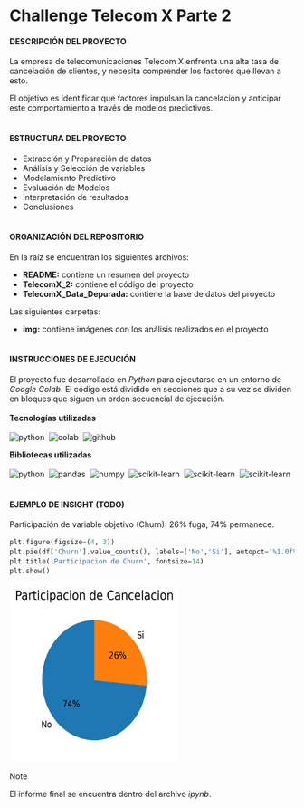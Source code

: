 # Challenge Telecom X Parte 2
#### **DESCRIPCIÓN DEL PROYECTO**
La empresa de telecomunicaciones Telecom X enfrenta una alta tasa de cancelación de clientes, y necesita comprender los factores que llevan a esto.

El objetivo es identificar que factores impulsan la cancelación y anticipar este comportamiento a través de modelos predictivos.
<br/><br/>
#### **ESTRUCTURA DEL PROYECTO**
+ Extracción y Preparación de datos
+ Análisis y Selección de variables
+ Modelamiento Predictivo
+ Evaluación de Modelos
+ Interpretación de resultados
+ Conclusiones<br/><br/>

#### **ORGANIZACIÓN DEL REPOSITORIO**
En la raíz se encuentran los siguientes archivos:
+ **README:** contiene un resumen del proyecto
+ **TelecomX_2:** contiene el código del proyecto
+ **TelecomX_Data_Depurada:** contiene la base de datos del proyecto

Las siguientes carpetas:
+ **img:** contiene imágenes con los análisis realizados en el proyecto<br/><br/>

#### INSTRUCCIONES DE EJECUCIÓN
El proyecto fue desarrollado en *Python* para ejecutarse en un entorno de *Google Colab*. El código está dividido en secciones que a su vez se dividen en bloques que siguen un orden secuencial de ejecución.<br/><br/>
**Tecnologías utilizadas**<br/><br/>
![python](https://img.shields.io/badge/Python-3776AB?style=flat&logo=python&logoColor=white)&nbsp;
![colab](https://img.shields.io/badge/Google_Colab-F9AB00?style=flat&logo=google-colab&logoColor=white)&nbsp;
![github](https://img.shields.io/badge/GitHub-181717?style=flat&logo=github&logoColor=white)

**Bibliotecas utilizadas**<br/><br/>
![python](https://img.shields.io/badge/Python-3.11-blue)&nbsp;
![pandas](https://img.shields.io/badge/Pandas-2.2-blue)&nbsp;
![numpy](https://img.shields.io/badge/Numpy-2.0-blue)&nbsp;
![scikit-learn](https://img.shields.io/badge/Imblearn-0.13-blue)&nbsp;
![scikit-learn](https://img.shields.io/badge/Matplotlib-3.10-blue)&nbsp;
![scikit-learn](https://img.shields.io/badge/Seaborn-0.13-blue)&nbsp;
<br/><br/>
#### EJEMPLO DE INSIGHT (TODO)
Participación de variable objetivo (Churn): 26% fuga, 74% permanece.
<br/>
```python
plt.figure(figsize=(4, 3))
plt.pie(df['Churn'].value_counts(), labels=['No','Si'], autopct='%1.0f%%', startangle=90)
plt.title('Participacion de Churn', fontsize=14)
plt.show()
```
<img alt='Participacion de churn' src='img/participacion_churn.png' style='width: 300px; height: 315px;' />
<br/>

> [!NOTE]
> El informe final se encuentra dentro del archivo *ipynb*.
